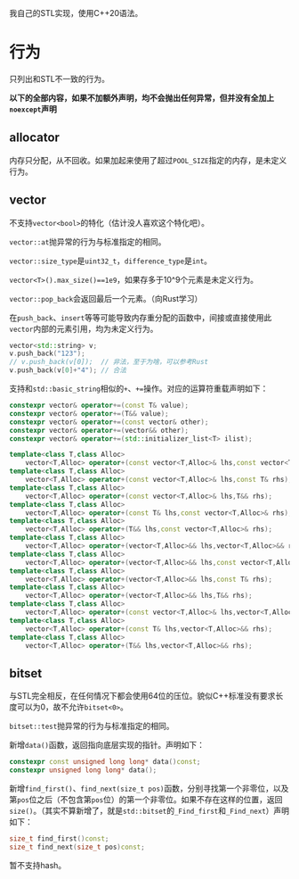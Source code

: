 我自己的STL实现，使用C++20语法。

# 行为

只列出和STL不一致的行为。

**以下的全部内容，如果不加额外声明，均不会抛出任何异常，但并没有全加上`noexcept`声明**

## allocator

内存只分配，从不回收。如果加起来使用了超过`POOL_SIZE`指定的内存，是未定义行为。

## vector

不支持`vector<bool>`的特化（估计没人喜欢这个特化吧）。

`vector::at`抛异常的行为与标准指定的相同。

`vector::size_type`是`uint32_t`，`difference_type`是`int`。

`vector<T>().max_size()==1e9`，如果存多于10^9个元素是未定义行为。

`vector::pop_back`会返回最后一个元素。（向Rust学习）

在`push_back`、`insert`等等可能导致内存重分配的函数中，间接或直接使用此`vector`内部的元素引用，均为未定义行为。

```cpp
vector<std::string> v;
v.push_back("123");
// v.push_back(v[0]);  // 非法，至于为啥，可以参考Rust
v.push_back(v[0]+"4"); // 合法
```

支持和`std::basic_string`相似的`+`、`+=`操作。对应的运算符重载声明如下：

```cpp
constexpr vector& operator+=(const T& value);
constexpr vector& operator+=(T&& value);
constexpr vector& operator+=(const vector& other);
constexpr vector& operator+=(vector&& other);
constexpr vector& operator+=(std::initializer_list<T> ilist);

template<class T,class Alloc>
	vector<T,Alloc> operator+(const vector<T,Alloc>& lhs,const vector<T,Alloc>& rhs);
template<class T,class Alloc>
	vector<T,Alloc> operator+(const vector<T,Alloc>& lhs,const T& rhs);
template<class T,class Alloc>
	vector<T,Alloc> operator+(const vector<T,Alloc>& lhs,T&& rhs);
template<class T,class Alloc>
	vector<T,Alloc> operator+(const T& lhs,const vector<T,Alloc>& rhs);
template<class T,class Alloc>
	vector<T,Alloc> operator+(T&& lhs,const vector<T,Alloc>& rhs);
template<class T,class Alloc>
	vector<T,Alloc> operator+(vector<T,Alloc>&& lhs,vector<T,Alloc>&& rhs);
template<class T,class Alloc>
	vector<T,Alloc> operator+(vector<T,Alloc>&& lhs,const vector<T,Alloc>& rhs);
template<class T,class Alloc>
	vector<T,Alloc> operator+(vector<T,Alloc>&& lhs,const T& rhs);
template<class T,class Alloc>
	vector<T,Alloc> operator+(vector<T,Alloc>&& lhs,T&& rhs);
template<class T,class Alloc>
	vector<T,Alloc> operator+(const vector<T,Alloc>& lhs,vector<T,Alloc>&& rhs);
template<class T,class Alloc>
	vector<T,Alloc> operator+(const T& lhs,vector<T,Alloc>&& rhs);
template<class T,class Alloc>
	vector<T,Alloc> operator+(T&& lhs,vector<T,Alloc>&& rhs);
```

## bitset

与STL完全相反，在任何情况下都会使用64位的压位。貌似C++标准没有要求长度可以为0，故不允许`bitset<0>`。

`bitset::test`抛异常的行为与标准指定的相同。

新增`data()`函数，返回指向底层实现的指针。声明如下：

```cpp
constexpr const unsigned long long* data()const;
constexpr unsigned long long* data();
```

新增`find_first()`、`find_next(size_t pos)`函数，分别寻找第一个非零位，以及第`pos`位之后（不包含第`pos`位）的第一个非零位。如果不存在这样的位置，返回`size()`。（其实不算新增了，就是`std::bitset`的`_Find_first`和`_Find_next`）声明如下：

```cpp
size_t find_first()const;
size_t find_next(size_t pos)const;
```

暂不支持hash。
